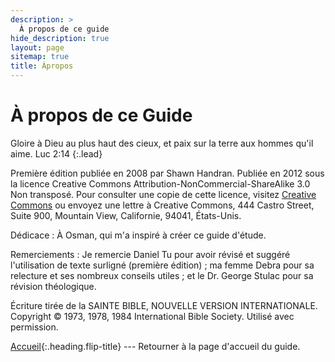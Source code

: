 ```yaml
---
description: >
  À propos de ce guide
hide_description: true
layout: page
sitemap: true
title: Àpropos
---
```


# À propos de ce Guide
<span class="icon-quotes-left"></span><span class="bbsg_highlight">
Gloire à Dieu au plus haut des cieux, et paix sur la terre aux hommes qu'il aime.</span><span class="icon-quotes-right"></span> Luc 2:14
{:.lead}

Première édition publiée en 2008 par Shawn Handran. Publiée en 2012 sous la licence Creative Commons Attribution-NonCommercial-ShareAlike 3.0 Non transposé. Pour consulter une copie de cette licence, visitez [Creative Commons](https://creativecommons.org/licenses/by-nc-sa/3.0/) ou envoyez une lettre à Creative Commons, 444 Castro Street, Suite 900, Mountain View, Californie, 94041, États-Unis.

Dédicace : À Osman, qui m'a inspiré à créer ce guide d'étude.

Remerciements : Je remercie Daniel Tu pour avoir révisé et suggéré l'utilisation de texte surligné (première édition) ; ma femme Debra pour sa relecture et ses nombreux conseils utiles ; et le Dr. George Stulac pour sa révision théologique.

Écriture tirée de la SAINTE BIBLE, NOUVELLE VERSION INTERNATIONALE. Copyright © 1973, 1978, 1984 International Bible Society. Utilisé avec permission.

[Accueil](README.md){:.heading.flip-title} --- Retourner à la page d'accueil du guide.